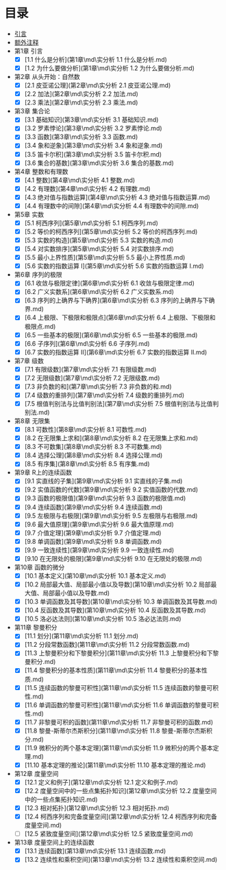 # 目录

* [引言](README.md)
* [额外注释](额外注释\md\额外注释.md)
* 第1章 引言
  * [x] [1.1 什么是分析](第1章\md\实分析 1.1 什么是分析.md)
  * [x] [1.2 为什么要做分析](第1章\md\实分析 1.2 为什么要做分析.md)
* 第2章 从头开始：自然数
  * [x] [2.1 皮亚诺公理](第2章\md\实分析 2.1 皮亚诺公理.md)
  * [x] [2.2 加法](第2章\md\实分析 2.2 加法.md)
  * [x] [2.3 乘法](第2章\md\实分析 2.3 乘法.md)
* 第3章 集合论
  * [x] [3.1 基础知识](第3章\md\实分析 3.1 基础知识.md)
  * [x] [3.2 罗素悖论](第3章\md\实分析 3.2 罗素悖论.md)
  * [x] [3.3 函数](第3章\md\实分析 3.3 函数.md)
  * [x] [3.4 象和逆象](第3章\md\实分析 3.4 象和逆象.md)
  * [x] [3.5 笛卡尔积](第3章\md\实分析 3.5 笛卡尔积.md)
  * [x] [3.6 集合的基数](第3章\md\实分析 3.6 集合的基数.md)
* 第4章 整数和有理数
  * [x] [4.1 整数](第4章\md\实分析 4.1 整数.md)
  * [x] [4.2 有理数](第4章\md\实分析 4.2 有理数.md)
  * [x] [4.3 绝对值与指数运算](第4章\md\实分析 4.3 绝对值与指数运算.md)
  * [x] [4.4 有理数中的间隙](第4章\md\实分析 4.4 有理数中的间隙.md)
* 第5章 实数
  * [x] [5.1 柯西序列](第5章\md\实分析 5.1 柯西序列.md)
  * [x] [5.2 等价的柯西序列](第5章\md\实分析 5.2 等价的柯西序列.md)
  * [x] [5.3 实数的构造](第5章\md\实分析 5.3 实数的构造.md)
  * [x] [5.4 对实数排序](第5章\md\实分析 5.4 对实数排序.md)
  * [x] [5.5 最小上界性质](第5章\md\实分析 5.5 最小上界性质.md)
  * [x] [5.6 实数的指数运算 I](第5章\md\实分析 5.6 实数的指数运算 I.md)
* 第6章 序列的极限
  * [x] [6.1 收敛与极限定律](第6章\md\实分析 6.1 收敛与极限定律.md)
  * [x] [6.2 广义实数系](第6章\md\实分析 6.2 广义实数系.md)
  * [x] [6.3 序列的上确界与下确界](第6章\md\实分析 6.3 序列的上确界与下确界.md)
  * [x] [6.4 上极限、下极限和极限点](第6章\md\实分析 6.4 上极限、下极限和极限点.md)
  * [x] [6.5 一些基本的极限](第6章\md\实分析 6.5 一些基本的极限.md)
  * [x] [6.6 子序列](第6章\md\实分析 6.6 子序列.md)
  * [x] [6.7 实数的指数运算 II](第6章\md\实分析 6.7 实数的指数运算 II.md)
* 第7章 级数
  * [x] [7.1 有限级数](第7章\md\实分析 7.1 有限级数.md)
  * [x] [7.2 无限级数](第7章\md\实分析 7.2 无限级数.md)
  * [x] [7.3 非负数的和](第7章\md\实分析 7.3 非负数的和.md)
  * [x] [7.4 级数的重排列](第7章\md\实分析 7.4 级数的重排列.md)
  * [x] [7.5 根值判别法与比值判别法](第7章\md\实分析 7.5 根值判别法与比值判别法.md)
* 第8章 无限集
  * [x] [8.1 可数性](第8章\md\实分析 8.1 可数性.md)
  * [x] [8.2 在无限集上求和](第8章\md\实分析 8.2 在无限集上求和.md)
  * [x] [8.3 不可数集](第8章\md\实分析 8.3 不可数集.md)
  * [x] [8.4 选择公理](第8章\md\实分析 8.4 选择公理.md)
  * [x] [8.5 有序集](第8章\md\实分析 8.5 有序集.md)
* 第9章 R上的连续函数
  * [x] [9.1 实直线的子集](第9章\md\实分析 9.1 实直线的子集.md)
  * [x] [9.2 实值函数的代数](第9章\md\实分析 9.2 实值函数的代数.md)
  * [x] [9.3 函数的极限值](第9章\md\实分析 9.3 函数的极限值.md)
  * [x] [9.4 连续函数](第9章\md\实分析 9.4 连续函数.md)
  * [x] [9.5 左极限与右极限](第9章\md\实分析 9.5 左极限与右极限.md)
  * [x] [9.6 最大值原理](第9章\md\实分析 9.6 最大值原理.md)
  * [x] [9.7 介值定理](第9章\md\实分析 9.7 介值定理.md)
  * [x] [9.8 单调函数](第9章\md\实分析 9.8 单调函数.md)
  * [x] [9.9 一致连续性](第9章\md\实分析 9.9 一致连续性.md)
  * [x] [9.10 在无限处的极限](第9章\md\实分析 9.10 在无限处的极限.md)
* 第10章 函数的微分
  * [x] [10.1 基本定义](第10章\md\实分析 10.1 基本定义.md)
  * [x] [10.2 局部最大值、局部最小值以及导数](第10章\md\实分析 10.2 局部最大值、局部最小值以及导数.md)
  * [x] [10.3 单调函数及其导数](第10章\md\实分析 10.3 单调函数及其导数.md)
  * [x] [10.4 反函数及其导数](第10章\md\实分析 10.4 反函数及其导数.md)
  * [x] [10.5 洛必达法则](第10章\md\实分析 10.5 洛必达法则.md)
* 第11章 黎曼积分
  * [x] [11.1 划分](第11章\md\实分析 11.1 划分.md)
  * [x] [11.2 分段常数函数](第11章\md\实分析 11.2 分段常数函数.md)
  * [x] [11.3 上黎曼积分和下黎曼积分](第11章\md\实分析 11.3 上黎曼积分和下黎曼积分.md)
  * [x] [11.4 黎曼积分的基本性质](第11章\md\实分析 11.4 黎曼积分的基本性质.md)
  * [x] [11.5 连续函数的黎曼可积性](第11章\md\实分析 11.5 连续函数的黎曼可积性.md)
  * [x] [11.6 单调函数的黎曼可积性](第11章\md\实分析 11.6 单调函数的黎曼可积性.md)
  * [x] [11.7 非黎曼可积的函数](第11章\md\实分析 11.7 非黎曼可积的函数.md)
  * [x] [11.8 黎曼-斯蒂尔杰斯积分](第11章\md\实分析 11.8 黎曼-斯蒂尔杰斯积分.md)
  * [x] [11.9 微积分的两个基本定理](第11章\md\实分析 11.9 微积分的两个基本定理.md)
  * [x] [11.10 基本定理的推论](第11章\md\实分析 11.10 基本定理的推论.md)
* 第12章 度量空间
  * [x] [12.1 定义和例子](第12章\md\实分析 12.1 定义和例子.md)
  * [x] [12.2 度量空间中的一些点集拓扑知识](第12章\md\实分析 12.2 度量空间中的一些点集拓扑知识.md)
  * [x] [12.3 相对拓扑](第12章\md\实分析 12.3 相对拓扑.md)
  * [x] [12.4 柯西序列和完备度量空间](第12章\md\实分析 12.4 柯西序列和完备度量空间.md)
  * [ ] [12.5 紧致度量空间](第12章\md\实分析 12.5 紧致度量空间.md)
* 第13章 度量空间上的连续函数
  * [x] [13.1 连续函数](第13章\md\实分析 13.1 连续函数.md)
  * [x] [13.2 连续性和乘积空间](第13章\md\实分析 13.2 连续性和乘积空间.md)
